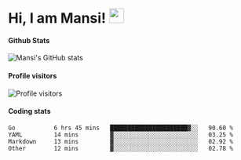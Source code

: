 # Hi, I am Mansi! <img src="https://user-images.githubusercontent.com/1303154/88677602-1635ba80-d120-11ea-84d8-d263ba5fc3c0.gif" width="30px">

#### Github Stats

![Mansi's GitHub stats](https://github-readme-stats.vercel.app/api?username=mansikulkarni96&theme=tokyonight&count_private=true&show_icons=true&hide=contribs)

#### Profile visitors

![Profile visitors](https://visitor-badge.glitch.me/badge?page_id=page.id&left_color=grey&right_color=blue)

#### Coding stats

<!--START_SECTION:waka-->

```text
Go           6 hrs 45 mins   ██████████████████████▓░░   90.60 %
YAML         14 mins         ▓░░░░░░░░░░░░░░░░░░░░░░░░   03.25 %
Markdown     13 mins         ▓░░░░░░░░░░░░░░░░░░░░░░░░   02.92 %
Other        12 mins         ▓░░░░░░░░░░░░░░░░░░░░░░░░   02.78 %
```

<!--END_SECTION:waka-->
